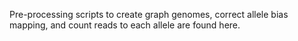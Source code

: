 Pre-processing scripts to create graph genomes, correct allele bias mapping, and count reads to each allele are found here.
